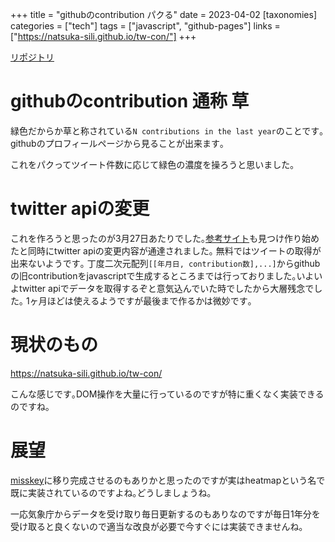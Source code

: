+++
title = "githubのcontribution パクる"
date = 2023-04-02
[taxonomies]
categories = ["tech"]
tags = ["javascript", "github-pages"]
links = ["https://natsuka-sili.github.io/tw-con/"]
+++

[リポジトリ](https://github.com/natsuka-sili/tw-con)

# githubのcontribution 通称 草
緑色だからか草と称されている`N contributions in the last year`のことです｡
githubのプロフィールページから見ることが出来ます｡

これをパクってツイート件数に応じて緑色の濃度を操ろうと思いました｡

# twitter apiの変更
これを作ろうと思ったのが3月27日あたりでした｡[参考サイト](https://adrianroselli.com/2018/02/github-contributions-chart.html)も見つけ作り始めたと同時にtwitter apiの変更内容が通達されました｡
無料ではツイートの取得が出来ないようです｡
丁度二次元配列`[[年月日, contribution数],...]`からgithubの旧contributionをjavascriptで生成するところまでは行っておりました｡いよいよtwitter apiでデータを取得するぞと意気込んでいた時でしたから大層残念でした｡
1ヶ月ほどは使えるようですが最後まで作るかは微妙です｡

# 現状のもの
<https://natsuka-sili.github.io/tw-con/>

こんな感じです｡DOM操作を大量に行っているのですが特に重くなく実装できるのですね｡

# 展望
[misskey](https://misskey.io/@sq)に移り完成させるのもありかと思ったのですが実はheatmapという名で既に実装されているのですよね｡どうしましょうね｡

一応気象庁からデータを受け取り毎日更新するのもありなのですが毎日1年分を受け取ると良くないので適当な改良が必要で今すぐには実装できませんね｡